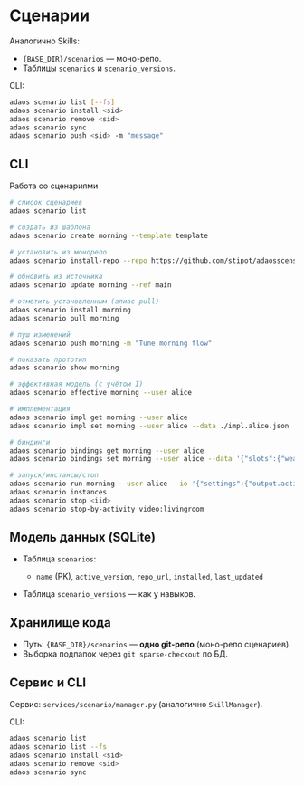 # Сценарии

Аналогично Skills:

- `{BASE_DIR}/scenarios` — моно-репо.
- Таблицы `scenarios` и `scenario_versions`.

CLI:

```bash
adaos scenario list [--fs]
adaos scenario install <sid>
adaos scenario remove <sid>
adaos scenario sync
adaos scenario push <sid> -m "message"
```

## CLI

Работа со сценариями

```bash
# список сценариев
adaos scenario list

# создать из шаблона
adaos scenario create morning --template template

# установить из монорепо
adaos scenario install-repo --repo https://github.com/stipot/adaosscens.git --sid morning --ref main

# обновить из источника
adaos scenario update morning --ref main

# отметить установленным (алиас pull)
adaos scenario install morning
adaos scenario pull morning

# пуш изменений
adaos scenario push morning -m "Tune morning flow"

# показать прототип
adaos scenario show morning

# эффективная модель (с учётом I)
adaos scenario effective morning --user alice

# имплементация
adaos scenario impl get morning --user alice
adaos scenario impl set morning --user alice --data ./impl.alice.json

# биндинги
adaos scenario bindings get morning --user alice
adaos scenario bindings set morning --user alice --data '{"slots":{"weather":{"skill":"open_weather"}}}'

# запуск/инстансы/стоп
adaos scenario run morning --user alice --io '{"settings":{"output.active":"voice"}}'
adaos scenario instances
adaos scenario stop <iid>
adaos scenario stop-by-activity video:livingroom
```

## Модель данных (SQLite)

- Таблица `scenarios`:

  - `name` (PK), `active_version`, `repo_url`, `installed`, `last_updated`
- Таблица `scenario_versions` — как у навыков.

## Хранилище кода

- Путь: `{BASE_DIR}/scenarios` — **одно git-репо** (моно-репо сценариев).
- Выборка подпапок через `git sparse-checkout` по БД.

## Сервис и CLI

Сервис: `services/scenario/manager.py` (аналогично `SkillManager`).

CLI:

```bash
adaos scenario list
adaos scenario list --fs
adaos scenario install <sid>
adaos scenario remove <sid>
adaos scenario sync
```
